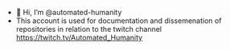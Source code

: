 - 👋 Hi, I’m @automated-humanity
- This account is used for documentation and dissemenation of repositories in relation to the twitch channel https://twitch.tv/Automated_Humanity

<!---
automated-humanity/automated-humanity is a ✨ special ✨ repository because its `README.md` (this file) appears on your GitHub profile.
You can click the Preview link to take a look at your changes.
--->
